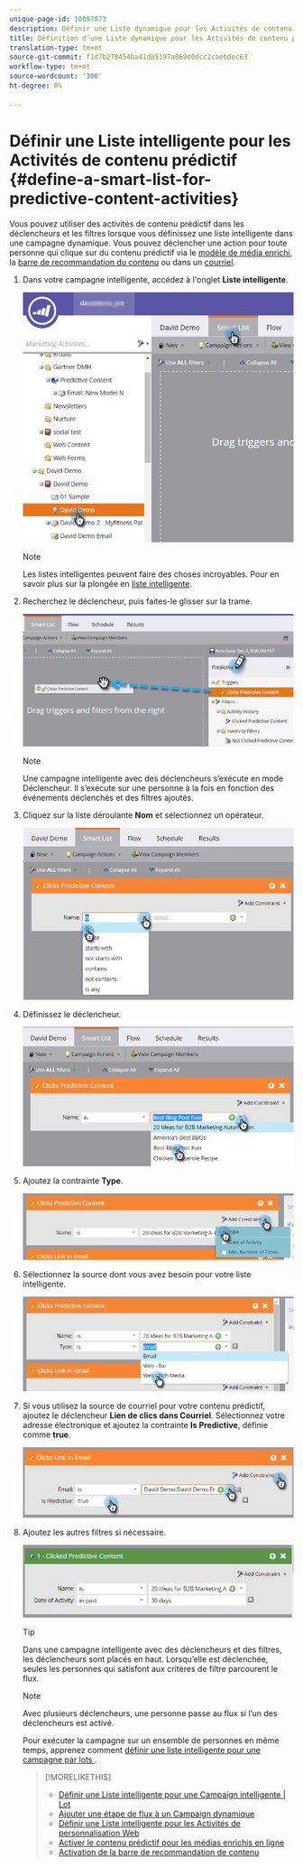 ```yaml
---
unique-page-id: 10097873
description: Définir une Liste dynamique pour les Activités de contenu prédictif - Documents marketing - Documentation du produit
title: Définition d’une Liste dynamique pour les Activités de contenu prédictif
translation-type: tm+mt
source-git-commit: f1d7b270454ba41db5197a069e0dcc2caebdec63
workflow-type: tm+mt
source-wordcount: '300'
ht-degree: 0%

---
```



# Définir une Liste intelligente pour les Activités de contenu prédictif {#define-a-smart-list-for-predictive-content-activities}

Vous pouvez utiliser des activités de contenu prédictif dans les déclencheurs et les filtres lorsque vous définissez une liste intelligente dans une campagne dynamique. Vous pouvez déclencher une action pour toute personne qui clique sur du contenu prédictif via le [modèle de média enrichi](/help/marketo/product-docs/predictive-content/enabling-predictive-content/enable-predictive-content-for-web-rich-media.md), la [barre de recommandation du contenu](/help/marketo/product-docs/predictive-content/enabling-predictive-content/enable-the-content-recommendation-bar.md) ou dans un [courriel](/help/marketo/product-docs/predictive-content/enabling-predictive-content/enable-predictive-content-in-emails.md).

1. Dans votre campagne intelligente, accédez à l&#39;onglet **Liste intelligente**.

   ![](assets/smart-list-1.png)

   >[!NOTE]
   >
   >Les listes intelligentes peuvent faire des choses incroyables. Pour en savoir plus sur la plongée en [liste intelligente](/help/marketo/product-docs/core-marketo-concepts/smart-campaigns/understanding-smart-campaigns.md).

1. Recherchez le déclencheur, puis faites-le glisser sur la trame.

   ![](assets/smart-list-drag-trigger-hands.png)

   >[!NOTE]
   >
   >Une campagne intelligente avec des déclencheurs s’exécute en mode Déclencheur. Il s’exécute sur une personne à la fois en fonction des événements déclenchés et des filtres ajoutés.

1. Cliquez sur la liste déroulante **Nom** et sélectionnez un opérateur.

   ![](assets/smart-list-dropdown-hands.png)

1. Définissez le déclencheur.

   ![](assets/smart-lislt-select-content-hands.png)

1. Ajoutez la contrainte **Type**.

   ![](assets/clicks-predictive-content-add-constraint-hands.png)

1. Sélectionnez la source dont vous avez besoin pour votre liste intelligente.

   ![](assets/pc-add-constraint.png)

1. Si vous utilisez la source de courriel pour votre contenu prédictif, ajoutez le déclencheur **Lien de clics dans Courriel**. Sélectionnez votre adresse électronique et ajoutez la contrainte **Is Predictive**, définie comme **true**.

   ![](assets/clicks-link-in-email-trigger-hands.png)

1. Ajoutez les autres filtres si nécessaire.

   ![](assets/clicked-predictive-content-filter.png)

   >[!TIP]
   >
   >Dans une campagne intelligente avec des déclencheurs et des filtres, les déclencheurs sont placés en haut. Lorsqu’elle est déclenchée, seules les personnes qui satisfont aux critères de filtre parcourent le flux.

   >[!NOTE]
   >
   >Avec plusieurs déclencheurs, une personne passe au flux si l’un des déclencheurs est activé.

   Pour exécuter la campagne sur un ensemble de personnes en même temps, apprenez comment [définir une liste intelligente pour une campagne par lots ](/help/marketo/product-docs/core-marketo-concepts/smart-campaigns/creating-a-smart-campaign/define-smart-list-for-smart-campaign-batch.md).

   >[!MORELIKETHIS]
   >
   >* [Définir une Liste intelligente pour une Campaign intelligente | Lot](/help/marketo/product-docs/core-marketo-concepts/smart-campaigns/creating-a-smart-campaign/define-smart-list-for-smart-campaign-batch.md)
   >* [Ajouter une étape de flux à un Campaign dynamique](/help/marketo/product-docs/core-marketo-concepts/smart-campaigns/flow-actions/add-a-flow-step-to-a-smart-campaign.md)
   >* [Définir une Liste intelligente pour les Activités de personnalisation Web](/help/marketo/product-docs/web-personalization/working-with-web-campaigns/define-a-smart-list-for-web-personalization-activities.md)
   >* [Activer le contenu prédictif pour les médias enrichis en ligne](/help/marketo/product-docs/predictive-content/enabling-predictive-content/enable-predictive-content-for-web-rich-media.md)
   >* [Activation de la barre de recommandation de contenu](/help/marketo/product-docs/predictive-content/enabling-predictive-content/enable-the-content-recommendation-bar.md)

